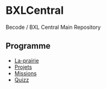 # BXLCentral
Becode / BXL Central Main Repository

## Programme

- [La-prairie](/La-prairie/)
- [Projets](/Projects)
- [Missions](/Missions)
- [Quizz](/Quizz)

